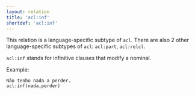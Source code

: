 ```yaml
---
layout: relation
title: 'acl:inf'
shortdef: 'acl:inf'
---
```


This relation is a language-specific subtype of `acl`. There are also
2 other language-specific subtypes of `acl`: `acl:part`, `acl:relcl`.

`acl:inf` stands for infinitive clauses that modify a nominal. 

Example: 

~~~ sdparse
Não tenho nada a perder.
acl:inf(nada,perder)
~~~
<!-- Interlanguage links updated Út zář 29 20:23:15 CEST 2020 -->
